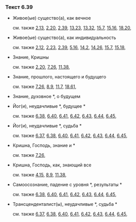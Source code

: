 ### Текст 6.39
	
- Живое(ые) существо(а), как вечное

	см. также  [2.13](../02/0213.md),  [2.20](../02/0220.md),  [2.39](../02/0239.md),  [13.23](../13/1323.md),  [13.32](../13/1332.md),  [15.7](../15/1507.md),  [15.16](../15/1516.md),  [18.20](../18/1820.md), 
	
- Живое(ые) существо(а), как индивидуальность

	см. также  [2.12](../02/0212.md),  [2.23](../02/0223.md),  [2.39](../02/0239.md),  [5.16](../05/0516.md),  [14.2](../14/1402.md),  [14.26](../14/1426.md),  [15.7](../15/1507.md),  [15.18](../15/1518.md), 
	
- Знание, Кришны

	см. также  [2.20](../02/0220.md),  [7.26](../07/0726.md),  [11.38](../11/1138.md), 
	
- Знание, прошлого, настоящего и будущего

	см. также  [7.26](../07/0726.md),  [8.9](../08/0809.md),  [11.7](../11/1107.md),  [18.61](../18/1861.md), 
	
- Знание, духовное \*, о будущем

	
- Йог(и), неудачливые \*, будущее \*

	см. также  [6.38](../06/0638.md),  [6.40](../06/0640.md),  [6.41](../06/0641.md),  [6.42](../06/0642.md),  [6.43](../06/0643.md),  [6.44](../06/0644.md),  [6.45](../06/0645.md), 
	
- Йог(и), неудачливые \*, судьба \*

	см. также  [6.37](../06/0637.md),  [6.38](../06/0638.md),  [6.40](../06/0640.md),  [6.41](../06/0641.md),  [6.42](../06/0642.md),  [6.43](../06/0643.md),  [6.44](../06/0644.md),  [6.45](../06/0645.md), 
	
- Кришна, Господь, знание и \*

	см. также  [7.26](../07/0726.md), 
	
- Кришна, Господь, как, знающий все

	см. также  [4.15](../04/0415.md),  [8.9](../08/0809.md),  [11.38](../11/1138.md), 
	
- Самоосознание, падение с уровня \*, результаты \*

	см. также  [6.38](../06/0638.md),  [6.40](../06/0640.md),  [6.41](../06/0641.md),  [6.42](../06/0642.md),  [6.43](../06/0643.md),  [6.44](../06/0644.md),  [6.45](../06/0645.md), 
	
- Трансценденталист(ы), неудачливые \*, судьба \*

	см. также  [6.37](../06/0637.md),  [6.38](../06/0638.md),  [6.40](../06/0640.md),  [6.41](../06/0641.md),  [6.42](../06/0642.md),  [6.43](../06/0643.md),  [6.44](../06/0644.md),  [6.45](../06/0645.md), 

